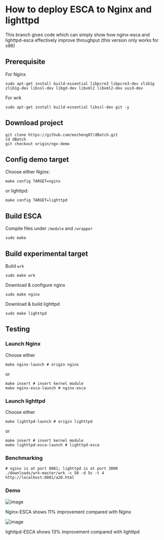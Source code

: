 # How to deploy ESCA to Nginx and lighttpd
This branch gives code which can simply show how nginx-esca and lighttpd-esca effectively improve throughput (this version only works for x86)

## Prerequisite
For Nginx
```
sudo apt-get install build-essential libpcre3 libpcre3-dev zlib1g zlib1g-dev libssl-dev libgd-dev libxml2 libxml2-dev uuid-dev
```

For wrk
```
sudo apt-get install build-essential libssl-dev git -y
```

## Download project
```
git clone https://github.com/eecheng87/dBatch.git
cd dBatch
git checkout origin/ngx-demo
```

## Config demo target
Choose either Nginx:
```
make config TARGET=nginx
```
or lighttpd:
```
make config TARGET=lighttpd
```

## Build ESCA
Compile files under `/module` and `/wrapper`
```
sudo make
```

## Build experimental target
Build `wrk`
```
sudo make wrk
```
Download & configure nginx
```
sudo make nginx
```
Download & build lighttpd
```
sudo make lighttpd
```

## Testing

### Launch Nginx
Choose either
```
make nginx-launch # origin nginx
```
or
```
make insert # insert kernel module
make nginx-esca-launch # nginx-esca
```
### Launch lighttpd
Choose either
```
make lighttpd-launch # origin lighttpd
```
or
```
make insert # insert kernel module
make lighttpd-esca-launch # lighttpd-esca
```

### Benchmarking
```
# nginx is at port 8081; lighttpd is at port 3000
./downloads/wrk-master/wrk -c 50 -d 5s -t 4 http://localhost:8081/a20.html
```
### Demo
![image](https://github.com/eecheng87/dBatch/blob/ngx-demo/demo.gif)

Nginx-ESCA shows 11% improvement compared with Nginx

![image](https://github.com/eecheng87/dBatch/blob/ngx-demo/light-demo.gif)

lighttpd-ESCA shows 13% improvement compared with lighttpd

